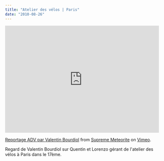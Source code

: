 ```yaml
---
title: "Atelier des vélos | Paris"
date: "2010-08-26"
---
```


<iframe src="https://player.vimeo.com/video/14419945?color=EA4848&portrait=0" width="100%" height="349" frameborder="0" allow="fullscreen; picture-in-picture"></iframe>

[Reportage ADV par Valentin Bourdiol](http://vimeo.com/14419945) from [Supreme Meteorite](http://vimeo.com/suprememeteorite) on [Vimeo](http://vimeo.com).

Regard de Valentin Bourdiol sur Quentin et Lorenzo gérant de l'atelier des vélos à Paris dans le 17ème.
